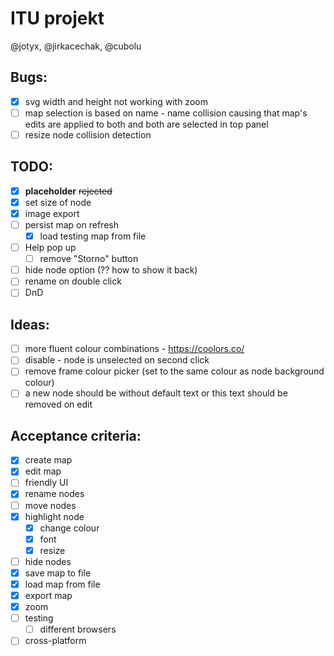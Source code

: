 # ITU projekt

@jotyx, @jirkacechak, @cubolu

## Bugs:
- [x] svg width and height not working with zoom
- [ ] map selection is based on name - name collision causing that map's edits are applied to both and both are selected in top panel
- [ ] resize node collision detection

## TODO:
- [x] **placeholder** <del>rejected</del>
- [x] set size of node
- [x] image export
- [ ] persist map on refresh
    - [x] load testing map from file
- [ ] Help pop up
    - [ ] remove "Storno" button
- [ ] hide node option (?? how to show it back)
- [ ] rename on double click
- [ ] DnD

## Ideas:
- [ ] more fluent colour combinations - https://coolors.co/
- [ ] disable - node is unselected on second click
- [ ] remove frame colour picker (set to the same colour as node background colour)
- [ ] a new node should be without default text or this text should be removed on edit

## Acceptance criteria:
- [x] create map
- [x] edit map
- [ ] friendly UI
- [x] rename nodes
- [ ] move nodes
- [x] highlight node
    - [x] change colour
    - [x] font
    - [x] resize
- [ ] hide nodes
- [x] save map to file
- [x] load map from file
- [x] export map
- [x] zoom
- [ ] testing
    - [ ] different browsers
- [ ] cross-platform
